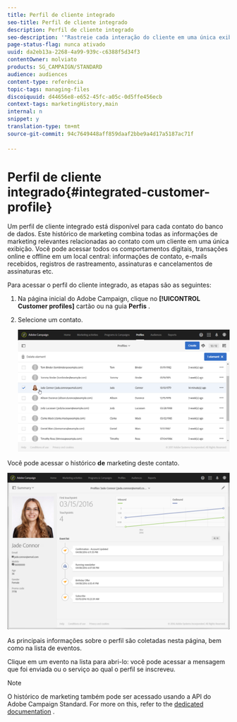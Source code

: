 ```yaml
---
title: Perfil de cliente integrado
seo-title: Perfil de cliente integrado
description: Perfil de cliente integrado
seo-description: '"Rastreie cada interação do cliente em uma única exibição: O perfil de cliente integrado do Adobe Campaign é atualizado durante todo o ciclo de vida do cliente."'
page-status-flag: nunca ativado
uuid: da2eb13a-2268-4a99-939c-c6388f5d34f3
contentOwner: molviato
products: SG_CAMPAIGN/STANDARD
audience: audiences
content-type: referência
topic-tags: managing-files
discoiquuid: d44656e8-e652-45fc-a05c-0d5ffe456ecb
context-tags: marketingHistory,main
internal: n
snippet: y
translation-type: tm+mt
source-git-commit: 94c7649448aff859daaf2bbe9a4d17a5187ac71f

---
```



# Perfil de cliente integrado{#integrated-customer-profile}

Um perfil de cliente integrado está disponível para cada contato do banco de dados. Este histórico de marketing combina todas as informações de marketing relevantes relacionadas ao contato com um cliente em uma única exibição. Você pode acessar todos os comportamentos digitais, transações online e offline em um local central: informações de contato, e-mails recebidos, registros de rastreamento, assinaturas e cancelamentos de assinaturas etc.

Para acessar o perfil do cliente integrado, as etapas são as seguintes:

1. Na página inicial do Adobe Campaign, clique no **[!UICONTROL Customer profiles]** cartão ou na guia **Perfis** .
1. Selecione um contato.

   ![](assets/mkt_hist_access.png)

Você pode acessar o histórico **de** marketing deste contato.

![](assets/mkt_hist_view.png)

As principais informações sobre o perfil são coletadas nesta página, bem como na lista de eventos.

Clique em um evento na lista para abri-lo: você pode acessar a mensagem que foi enviada ou o serviço ao qual o perfil se inscreveu.

>[!NOTE]
>
>O histórico de marketing também pode ser acessado usando a API do Adobe Campaign Standard. For more on this, refer to the [dedicated documentation](https://final-docs.campaign.adobe.com/doc/standard/en/api/ACS_API.html#interacting-with-marketing-history) .

